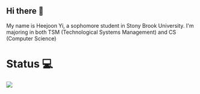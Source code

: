 ## Hi there 👋
My name is Heejoon Yi, a sophomore student in Stony Brook University.
I'm majoring in both TSM (Technological Systems Management) and CS (Computer Science)


# Status 💻
![](https://github-readme-stats.vercel.app/api?username=lighteko)
<!--
**lighteko/lighteko** is a ✨ _special_ ✨ repository because its `README.md` (this file) appears on your GitHub profile.

Here are some ideas to get you started:

- 🔭 I’m currently working on ...
- 🌱 I’m currently learning ...
- 👯 I’m looking to collaborate on ...
- 🤔 I’m looking for help with ...
- 💬 Ask me about ...
- 📫 How to reach me: ...
- 😄 Pronouns: ...
- ⚡ Fun fact: ...
-->
